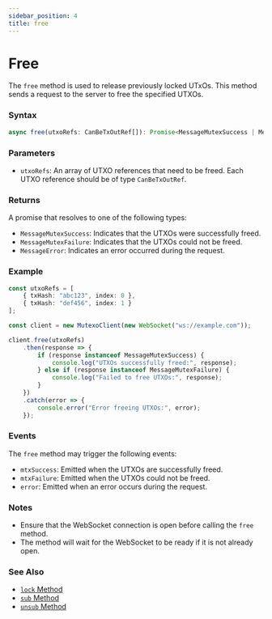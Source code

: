 ```yaml
---
sidebar_position: 4
title: free
---
```


# Free

The `free` method is used to release previously locked UTxOs. This method sends a request to the server to free the specified UTXOs.

### Syntax

```typescript
async free(utxoRefs: CanBeTxOutRef[]): Promise<MessageMutexSuccess | MessageMutexFailure | MessageError>
```

### Parameters

- `utxoRefs`: An array of UTXO references that need to be freed. Each UTXO reference should be of type `CanBeTxOutRef`.

### Returns

A promise that resolves to one of the following types:
- `MessageMutexSuccess`: Indicates that the UTXOs were successfully freed.
- `MessageMutexFailure`: Indicates that the UTXOs could not be freed.
- `MessageError`: Indicates an error occurred during the request.

### Example

```typescript
const utxoRefs = [
    { txHash: "abc123", index: 0 },
    { txHash: "def456", index: 1 }
];

const client = new MutexoClient(new WebSocket("ws://example.com"));

client.free(utxoRefs)
    .then(response => {
        if (response instanceof MessageMutexSuccess) {
            console.log("UTXOs successfully freed:", response);
        } else if (response instanceof MessageMutexFailure) {
            console.log("Failed to free UTXOs:", response);
        }
    })
    .catch(error => {
        console.error("Error freeing UTXOs:", error);
    });
```

### Events

The `free` method may trigger the following events:
- `mtxSuccess`: Emitted when the UTXOs are successfully freed.
- `mtxFailure`: Emitted when the UTXOs could not be freed.
- `error`: Emitted when an error occurs during the request.

### Notes

- Ensure that the WebSocket connection is open before calling the `free` method.
- The method will wait for the WebSocket to be ready if it is not already open.

### See Also

- [`lock` Method](./lock.md)
- [`sub` Method](./sub.md)
- [`unsub` Method](./unsub.md)